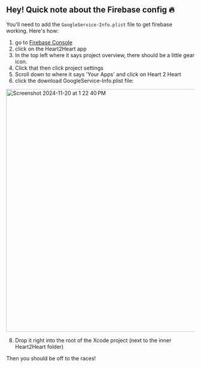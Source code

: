 ## Hey! Quick note about the Firebase config 🔥

You'll need to add the `GoogleService-Info.plist` file to get firebase working. Here's how:

1. go to [Firebase Console](https://console.firebase.google.com/)
2. click on the Heart2Heart app
3. In the top left where it says project overview, there should be a little gear icon.
4. Click that then click project settings
5. Scroll down to where it says 'Your Apps' and click on Heart 2 Heart
6. click the download GoogleService-Info.plist file:

<img width="647" alt="Screenshot 2024-11-20 at 1 22 40 PM" src="https://github.com/user-attachments/assets/ca630406-aa98-4c3f-979f-ee00fc712b40">


8. Drop it right into the root of the Xcode project (next to the inner Heart2Heart folder)

Then you should be off to the races!
